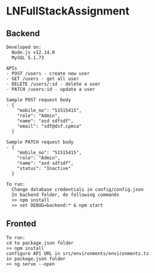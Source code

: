 # LNFullStackAssignment

  ## Backend
    Developed on:
      Node.js v12.14.0
      MySQL 5.1.73

    APIs
    - POST /users - create new user
    - GET /users - get all user
    - DELETE /users/:id - delete a user
    - PATCH /users:id - update a user

    Sample POST request body
    - {
        "mobile_no": "51515415",
        "role": "Admin",
        "name": "asd sdfsdf",
        "email": "sdf@dsf.cpmsa"
      }
      
    Sample PATCH request body
    - {
        "mobile_no": "51515415",
        "role": "Admin",
        "name": "asd sdfsdf",
        "status": "Inactive"
      }

    To run:
      Change database credentials in config/config.json
      In backend folder, do following commands
      >> npm install
      >> set DEBUG=backend:* & npm start
      
  ## Fronted
    To run:
    cd to package.json folder
    >> npm install
    configure API URL in src/environments/environments.ts
    in package.json folder
    >> ng serve --open
